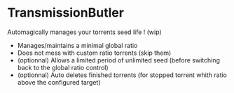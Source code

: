 # TransmissionButler

Automagically manages your torrents seed life ! (wip)

* Manages/maintains a minimal global ratio
* Does not mess with custom ratio torrents (skip them)
* (optionnal) Allows a limited period of unlimited seed (before switching back to the global ratio control)
* (optionnal) Auto deletes finished torrents (for stopped torrent whith ratio above the configured target)
